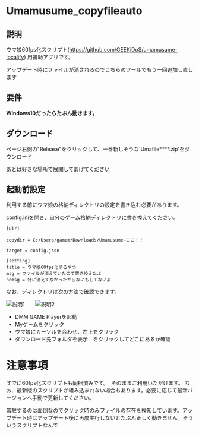 # Umamusume_copyfileauto
## 説明
ウマ娘60fps化スクリプト(https://github.com/GEEKiDoS/umamusume-localify) 用補助アプリです。

アップデート時にファイルが消されるのでこちらのツールでもう一回追加し直します

## 要件
**Windows10だったらたぶん動きます。**

## ダウンロード
ページ右側の"Release"をクリックして、一番新しそうな'Umafile****.zip'をダウンロード

あとは好きな場所で展開してあげてください

## 起動前設定
利用する前にウマ娘の格納ディレクトリの設定を書き込む必要があります。

config.iniを開き、自分のゲーム格納ディレクトリに書き換えてください。

~~~
[Dir]

copydir = C:/Users/gamem/Downloads/Umamusume←ここ！！

target = config.json

[setting]
title = ウマ娘60fps化するやつ
msg = ファイルが消えていたので置き換えたよ
nomsg = 特に消えてなかったからなにもしてないよ
~~~

なお、ディレクトリは次の方法で確認できます。

![説明1](https://github.com/ishida-shunya/Umamusume_copyfileauto/blob/images/image3.png)　　![説明2](https://github.com/ishida-shunya/Umamusume_copyfileauto/blob/images/image2.png)

- DMM GAME Playerを起動
- Myゲームをクリック
- ウマ娘にカーソルを合わせ、左上をクリック
- ダウンロード先フォルダを表示　をクリックしてどこにあるか確認

# 注意事項
すでに60fps化スクリプトも同梱済みです。　そのままご利用いただけます。
なお、最新版のスクリプトが組み込まれない場合もあります。必要に応じて最新バージョンへ手動で更新してください。

常駐するのは面倒なのでクリック時のみファイルの存在を検知しています。アップデート時はアップデート後に再度実行しないとたぶん正しく動きません。そういうスクリプトなんで
